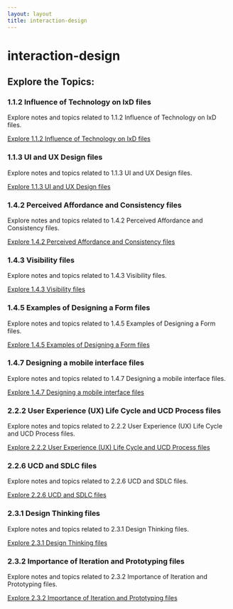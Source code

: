 ```yaml
---
layout: layout
title: interaction-design
---
```


# interaction-design

## Explore the Topics:
<div class="card-grid">

<div class="card">
  <h3>1.1.2 Influence of Technology on IxD files</h3>
  <p>Explore notes and topics related to 1.1.2 Influence of Technology on IxD files.</p>
  <a href="./1.1.2 Influence of Technology on IxD files/index.html">Explore 1.1.2 Influence of Technology on IxD files</a>
</div>

<div class="card">
  <h3>1.1.3 UI and UX Design files</h3>
  <p>Explore notes and topics related to 1.1.3 UI and UX Design files.</p>
  <a href="./1.1.3 UI and UX Design files/index.html">Explore 1.1.3 UI and UX Design files</a>
</div>

<div class="card">
  <h3>1.4.2 Perceived Affordance and Consistency files</h3>
  <p>Explore notes and topics related to 1.4.2 Perceived Affordance and Consistency files.</p>
  <a href="./1.4.2 Perceived Affordance and Consistency files/index.html">Explore 1.4.2 Perceived Affordance and Consistency files</a>
</div>

<div class="card">
  <h3>1.4.3 Visibility files</h3>
  <p>Explore notes and topics related to 1.4.3 Visibility files.</p>
  <a href="./1.4.3 Visibility files/index.html">Explore 1.4.3 Visibility files</a>
</div>

<div class="card">
  <h3>1.4.5 Examples of Designing a Form files</h3>
  <p>Explore notes and topics related to 1.4.5 Examples of Designing a Form files.</p>
  <a href="./1.4.5 Examples of Designing a Form files/index.html">Explore 1.4.5 Examples of Designing a Form files</a>
</div>

<div class="card">
  <h3>1.4.7 Designing a mobile interface files</h3>
  <p>Explore notes and topics related to 1.4.7 Designing a mobile interface files.</p>
  <a href="./1.4.7 Designing a mobile interface files/index.html">Explore 1.4.7 Designing a mobile interface files</a>
</div>

<div class="card">
  <h3>2.2.2 User Experience (UX) Life Cycle and UCD Process files</h3>
  <p>Explore notes and topics related to 2.2.2 User Experience (UX) Life Cycle and UCD Process files.</p>
  <a href="./2.2.2 User Experience (UX) Life Cycle and UCD Process files/index.html">Explore 2.2.2 User Experience (UX) Life Cycle and UCD Process files</a>
</div>

<div class="card">
  <h3>2.2.6 UCD and SDLC files</h3>
  <p>Explore notes and topics related to 2.2.6 UCD and SDLC files.</p>
  <a href="./2.2.6 UCD and SDLC files/index.html">Explore 2.2.6 UCD and SDLC files</a>
</div>

<div class="card">
  <h3>2.3.1 Design Thinking files</h3>
  <p>Explore notes and topics related to 2.3.1 Design Thinking files.</p>
  <a href="./2.3.1 Design Thinking files/index.html">Explore 2.3.1 Design Thinking files</a>
</div>

<div class="card">
  <h3>2.3.2 Importance of Iteration and Prototyping files</h3>
  <p>Explore notes and topics related to 2.3.2 Importance of Iteration and Prototyping files.</p>
  <a href="./2.3.2 Importance of Iteration and Prototyping files/index.html">Explore 2.3.2 Importance of Iteration and Prototyping files</a>
</div>
</div>

